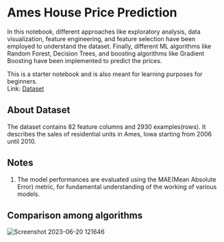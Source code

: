 # Ames House Price Prediction

In this notebook, different approaches like exploratory analysis, data visualization, feature engineering, and feature selection have been employed to understand the dataset. Finally, different ML algorithms like Random Forest, Decision Trees, and boosting algorithms like Gradient Boosting have been implemented to predict the prices.  

This is a starter notebook and is also meant for learning purposes for beginners.  
Link: [Dataset](https://www.kaggle.com/datasets/prevek18/ames-housing-dataset)   

## About Dataset
The dataset contains 82 feature columns and 2930 examples(rows). It describes the sales of residential units in Ames, Iowa starting from 2006 until 2010.  

## Notes
1. The model performances are evaluated using the MAE(Mean Absolute Error) metric, for fundamental understanding of the working of various models.

## Comparison among algorithms
![Screenshot 2023-06-20 121646](https://github.com/kamlesh-ops/Price_Prediction_notebook/assets/101917668/f827acce-c661-4d1e-8f83-3eeaccb7a2d8)

